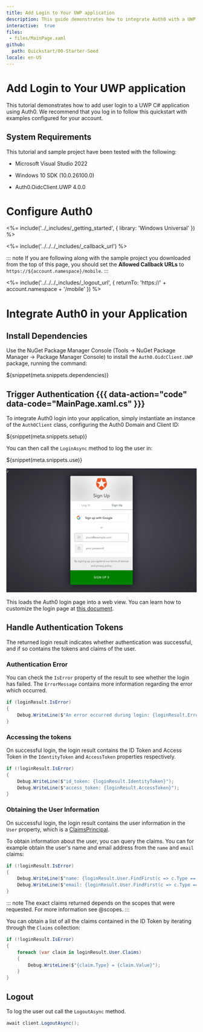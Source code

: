 ```yaml
---
title: Add Login to Your UWP application
description: This guide demonstrates how to integrate Auth0 with a UWP C# application using the OidcClient.UWP SDK.
interactive:  true
files:
 - files/MainPage.xaml
github:
  path: Quickstart/00-Starter-Seed
locale: en-US
---
```


# Add Login to Your UWP application

<p>This tutorial demonstrates how to add user login to a UWP C# application using Auth0. We recommend that you log in to follow this quickstart with examples configured for your account.</p><h2>System Requirements</h2><p>This tutorial and sample project have been tested with the following:</p><ul><li><p>Microsoft Visual Studio 2022</p></li><li><p>Windows 10 SDK (10.0.26100.0)</p></li><li><p>Auth0.OidcClient.UWP 4.0.0</p></li></ul><div></div><p></p>

# Configure Auth0

<%= include('../_includes/_getting_started', { library: 'Windows Universal' }) %>

<%= include('../../../_includes/_callback_url') %>

::: note
If you are following along with the sample project you downloaded from the top of this page, you should set the **Allowed Callback URLs** to `https://${account.namespace}/mobile`.
:::

<%= include('../../../_includes/_logout_url', { returnTo: 'https://' + account.namespace + '/mobile' }) %>

# Integrate Auth0 in your Application

## Install Dependencies

Use the NuGet Package Manager Console (Tools -> NuGet Package Manager -> Package Manager Console) to install the `Auth0.OidcClient.UWP` package, running the command:

${snippet(meta.snippets.dependencies)}

## Trigger Authentication {{{ data-action="code" data-code="MainPage.xaml.cs" }}}

To integrate Auth0 login into your application, simply instantiate an instance of the `Auth0Client` class, configuring the Auth0 Domain and Client ID:

${snippet(meta.snippets.setup)}

You can then call the `LoginAsync` method to log the user in:

${snippet(meta.snippets.use)}

![](/media/articles/native-platforms/windows-uwp-csharp/universal-login.png)

This loads the Auth0 login page into a web view. You can learn how to customize the login page at <a href="/universal-login#simple-customization" target="_blank" rel="noreferrer">this document</a>.

## Handle Authentication Tokens

The returned login result indicates whether authentication was successful, and if so contains the tokens and claims of the user.

### Authentication Error

You can check the `IsError` property of the result to see whether the login has failed. The `ErrorMessage` contains more information regarding the error which occurred.

```csharp
if (loginResult.IsError)
{
    Debug.WriteLine($"An error occurred during login: {loginResult.Error}")
}
```

### Accessing the tokens

On successful login, the login result contains the ID Token and Access Token in the `IdentityToken` and `AccessToken` properties respectively.

```csharp
if (!loginResult.IsError)
{
    Debug.WriteLine($"id_token: {loginResult.IdentityToken}");
    Debug.WriteLine($"access_token: {loginResult.AccessToken}");
}
```

### Obtaining the User Information

On successful login, the login result contains the user information in the `User` property, which is a <a href="https://msdn.microsoft.com/en-us/library/system.security.claims.claimsprincipal(v=vs.110).aspx" target="_blank" rel="noreferrer">ClaimsPrincipal</a>.

To obtain information about the user, you can query the claims. You can for example obtain the user's name and email address from the `name` and `email` claims:

```csharp
if (!loginResult.IsError)
{
    Debug.WriteLine($"name: {loginResult.User.FindFirst(c => c.Type == "name")?.Value}");
    Debug.WriteLine($"email: {loginResult.User.FindFirst(c => c.Type == "email")?.Value}");
}
```

::: note
The exact claims returned depends on the scopes that were requested. For more information see @scopes.
:::

You can obtain a list of all the claims contained in the ID Token by iterating through the `Claims` collection:

```csharp
if (!loginResult.IsError)
{
    foreach (var claim in loginResult.User.Claims)
    {
        Debug.WriteLine($"{claim.Type} = {claim.Value}");
    }
}
```

## Logout

To log the user out call the `LogoutAsync` method.

```csharp
await client.LogoutAsync();
```
